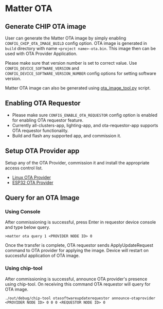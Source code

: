 # Matter OTA

## Generate CHIP OTA image

User can generate the Matter OTA image by simply enabling
`CONFIG_CHIP_OTA_IMAGE_BUILD` config option. OTA image is generated in `build`
directory with name `<project name>-ota.bin`. This image then can be used with
OTA Provider Application.

Please make sure that version number is set to correct value. Use
`CONFIG_DEVICE_SOFTWARE_VERSION` and `CONFIG_DEVICE_SOFTWARE_VERSION_NUMBER`
config options for setting software version.

Matter OTA image can also be generated using
[ota_image_tool.py](https://github.com/project-chip/connectedhomeip/blob/master/src/app/ota_image_tool.py)
script.

## Enabling OTA Requestor

-   Please make sure `CONFIG_ENABLE_OTA_REQUESTOR` config option is enabled for
    enabling OTA requestor feature.
-   Currently all-clusters-app, lighting-app, and ota-requestor-app supports OTA
    requestor functionality.
-   Build and flash any supported app, and commission it.

## Setup OTA Provider app

Setup any of the OTA Provider, commission it and install the appropriate access
control list.

-   [Linux OTA Provider](../../../examples/ota-provider-app/linux)
-   [ESP32 OTA Provider](../../../examples/ota-provider-app/esp32)

## Query for an OTA Image

### Using Console

After commissioning is successful, press Enter in requestor device console and
type below query.

```
>matter ota query 1 <PROVIDER NODE ID> 0
```

Once the transfer is complete, OTA requestor sends ApplyUpdateRequest command to
OTA provider for applying the image. Device will restart on successful
application of OTA image.

### Using chip-tool

After commissioning is successful, announce OTA provider's presence using
chip-tool. On receiving this command OTA requestor will query for OTA image.

```
./out/debug/chip-tool otasoftwareupdaterequestor announce-otaprovider <PROVIDER NODE ID> 0 0 0 <REQUESTOR NODE ID> 0
```
